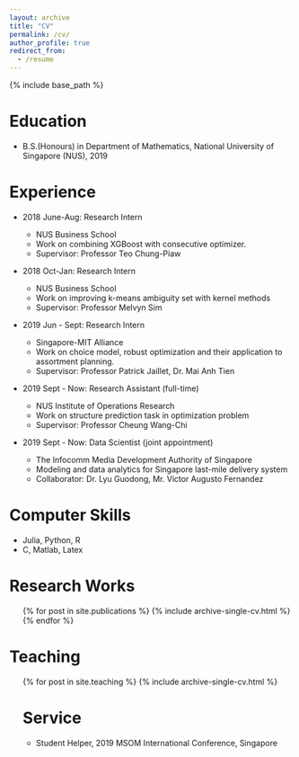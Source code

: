 ```yaml
---
layout: archive
title: "CV"
permalink: /cv/
author_profile: true
redirect_from:
  - /resume
---
```


{% include base_path %}

Education
======
* B.S.(Honours) in Department of Mathematics, National University of Singapore (NUS), 2019

Experience
======
* 2018 June-Aug: Research Intern
  * NUS Business School
  * Work on combining XGBoost with consecutive optimizer.
  * Supervisor: Professor Teo Chung-Piaw

* 2018 Oct-Jan: Research Intern
  * NUS Business School
  * Work on improving k-means ambiguity set with kernel methods
  * Supervisor: Professor Melvyn Sim
  
* 2019 Jun - Sept: Research Intern
  * Singapore-MIT Alliance
  * Work on choice model, robust optimization and their application to assortment planning.
  * Supervisor: Professor Patrick Jaillet, Dr. Mai Anh Tien

* 2019 Sept - Now: Research Assistant (full-time)
  * NUS Institute of Operations Research  
  * Work on structure prediction task in optimization problem 
  * Supervisor: Professor Cheung Wang-Chi

* 2019 Sept - Now: Data Scientist (joint appointment)
  * The Infocomm Media Development Authority of Singapore
  * Modeling and data analytics for Singapore last-mile delivery system
  * Collaborator: Dr. Lyu Guodong, Mr. Victor Augusto Fernandez 
  
Computer Skills
======
* Julia, Python, R
* C, Matlab, Latex

Research Works
======
  <ul>{% for post in site.publications %}
    {% include archive-single-cv.html %}
  {% endfor %}</ul>  
  
Teaching
======
  <ul>{% for post in site.teaching %}
    {% include archive-single-cv.html %}
  
Service 
======
* Student Helper, 2019 MSOM International Conference, Singapore
